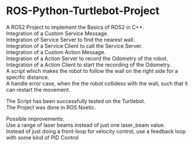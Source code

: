 # ROS-Python-Turtlebot-Project

A ROS2 Project to implement the Basics of ROS2 in C++. <br>
Integration of a Custom Service Message. <br>
Integration of Service Server to find the nearest wall. <br>
Integration of a Service Client to call the Service Server. <br>
Integration of a Custom Action Message. <br>
Integration of a Action Server to record the Odometry of the robot. <br>
Integration of a Action Client to start the recording of the Odometry. <br>
A script which makes the robot to follow the wall on the right side for a specific distance. <br>
A handle error case, when the the robot collidess with the wall, such that it can restart the movement. <br>

The Script has been successfully tested on the Turtlebot. <br>
The Project was done in ROS Noetic. <br>

Possible improvements: <br>
Use a range of laser beams instead of just one laser_beam value. <br>
Instead of just doing a front-loop for velocity control, use a feedback loop with some kind of PID Control <br>
